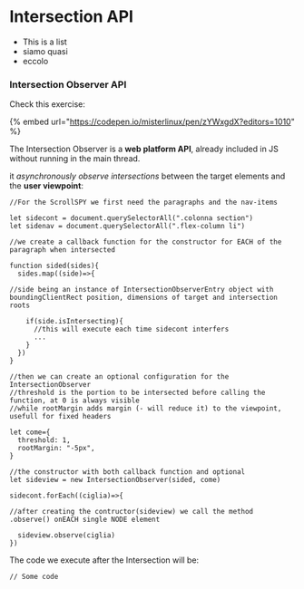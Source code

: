 # Intersection API

* This is a list
* siamo quasi&#x20;
* eccolo

### Intersection Observer API

Check this exercise:

{% embed url="https://codepen.io/misterlinux/pen/zYWxgdX?editors=1010" %}

The Intersection Observer is a **web platform API**, already included in JS without running in the main thread.

it _asynchronously observe intersections_ between the target elements and the **user viewpoint**:

```
//For the ScrollSPY we first need the paragraphs and the nav-items

let sidecont = document.querySelectorAll(".colonna section")
let sidenav = document.querySelectorAll(".flex-column li")

//we create a callback function for the constructor for EACH of the paragraph when intersected

function sided(sides){
  sides.map((side)=>{
  
//side being an instance of IntersectionObserverEntry object with boundingClientRect position, dimensions of target and intersection roots
  
    if(side.isIntersecting){
      //this will execute each time sidecont interfers
      ...
    }
  })
}

//then we can create an optional configuration for the IntersectionObserver 
//threshold is the portion to be intersected before calling the function, at 0 is always visible
//while rootMargin adds margin (- will reduce it) to the viewpoint, usefull for fixed headers

let come={
  threshold: 1,
  rootMargin: "-5px",
}

//the constructor with both callback function and optional
let sideview = new IntersectionObserver(sided, come)

sidecont.forEach((ciglia)=>{

//after creating the contructor(sideview) we call the method .observe() onEACH single NODE element

  sideview.observe(ciglia)
})

```

The code we execute after the Intersection will be:

```
// Some code




```

